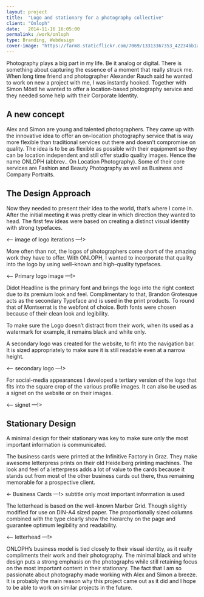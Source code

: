 ```yaml
---
layout: project
title:  "Logo and stationary for a photography collective"
client: "Onloph"
date:   2014-11-16 16:05:00
permalink: /work/onloph
type: Branding, Webdesign
cover-image: "https://farm8.staticflickr.com/7069/13313367353_42234bb1ab_k.jpg"
---
```


Photography plays a big part in my life. Be it analog or digital. There is something about capturing the essence of a moment that really struck me. When long time friend and photographer Alexander Rauch said he wanted to work on new a project with me, I was instantly hooked. Together with Simon Möstl he wanted to offer a location-based photography service and they needed some help with their Corporate Identity. 

## A new concept

Alex and Simon are young and talented photographers. They came up with the innovative idea to offer an on–location photography service that is way more flexible than traditional services out there and doesn’t compromise on quality. The idea is to be as flexible as possible with their equipment so they can be location independent and still offer studio quality images. Hence the name ONLOPH (abbrev.. On Location Photography). Some of their core services are Fashion and Beauty Photography as well as Business and Company Portraits. 

## The Design Approach

Now they needed to present their idea to the world, that’s where I come in. After the initial meeting it was pretty clear in which direction they wanted to head. The first few ideas were based on creating a distinct visual identity with strong typefaces. 

<— image of logo iterations —!>

More often than not, the logos of photographers come short of the amazing work they have to offer. With ONLOPH, I wanted to incorporate that quality into the logo by using well–known and high–quality typefaces. 

<— Primary logo image —!>

Didot Headline is the primary font and brings the logo into the right context due to its premium look and feel. Complimentary to that, Brandon Grotesque acts as the secondary Typeface and is used in the print products. To round that of Montserrat is the webfont of choice. Both fonts were chosen because of their clean look and legibility.

To make sure the Logo doesn’t distract from their work, when its used as a watermark for example, it remains black and white only.

A secondary logo was created for the website, to fit into the navigation bar. It is sized appropriately to make sure it is still readable even at a narrow height.

<— secondary logo —!>

For social-media appearances I developed a tertiary version of the logo that fits into the square crop of the various profile images. It can also be used as a signet on the website or on their images.

<— signet —!>

## Stationary Design

A minimal design for their stationary was key to make sure only the most important information is communicated.

The business cards were printed at the Infinitive Factory in Graz. They make awesome letterpress prints on their old Heidelberg printing machines. The look and feel of a letterpress adds a lot of value to the cards because it stands out from most of the other business cards out there, thus remaining memorable for a prospective client.

<- Business Cards —!> subtitle only most important information is used

The letterhead is based on the well-known Marber Grid. Though slightly modified for use on DIN-A4 sized paper. The proportionally sized columns combined with the type clearly show the hierarchy on the page and guarantee optimum legibility and readability. 

<— letterhead —!>

ONLOPH’s business model is tied closely to their visual identity, as it really compliments their work and their photography. The minimal black and white design puts a strong emphasis on the photographs while still retaining focus on the most important content in their stationary. The fact that I am so passionate about photography made working with Alex and Simon a breeze. It is probably the main reason why this project came out as it did and I hope to be able to work on similar projects in the future.